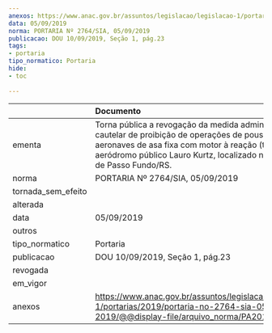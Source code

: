 ```yaml
---
anexos: https://www.anac.gov.br/assuntos/legislacao/legislacao-1/portarias/2019/portaria-no-2764-sia-05-09-2019/@@display-file/arquivo_norma/PA2019-2764.pdf
data: 05/09/2019
norma: PORTARIA Nº 2764/SIA, 05/09/2019
publicacao: DOU 10/09/2019, Seção 1, pág.23
tags:
- portaria
tipo_normatico: Portaria
hide: 
- toc 
 
---
```


|                    | Documento                                                                                                                                                                                                                           |
|:-------------------|:------------------------------------------------------------------------------------------------------------------------------------------------------------------------------------------------------------------------------------|
| ementa             | Torna pública a revogação da medida administrativa cautelar de proibição de operações de pouso de aeronaves de asa fixa com motor à reação (turbojato) no aeródromo público Lauro Kurtz, localizado no município de Passo Fundo/RS. |
| norma              | PORTARIA Nº 2764/SIA, 05/09/2019                                                                                                                                                                                                    |
| tornada_sem_efeito |                                                                                                                                                                                                                                     |
| alterada           |                                                                                                                                                                                                                                     |
| data               | 05/09/2019                                                                                                                                                                                                                          |
| outros             |                                                                                                                                                                                                                                     |
| tipo_normatico     | Portaria                                                                                                                                                                                                                            |
| publicacao         | DOU 10/09/2019, Seção 1, pág.23                                                                                                                                                                                                     |
| revogada           |                                                                                                                                                                                                                                     |
| em_vigor           |                                                                                                                                                                                                                                     |
| anexos             | https://www.anac.gov.br/assuntos/legislacao/legislacao-1/portarias/2019/portaria-no-2764-sia-05-09-2019/@@display-file/arquivo_norma/PA2019-2764.pdf                                                                                |
